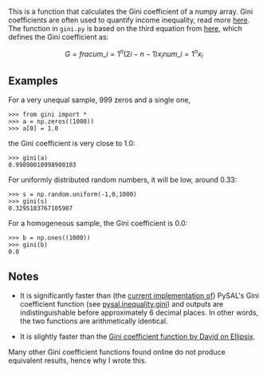 This is a function that calculates the Gini coefficient of a numpy array. Gini coefficients are often used to quantify income inequality, read more [here](http://www.statsdirect.com/help/default.htm#nonparametric_methods/gini.htm). The function in `gini.py` is based on the third equation from [here](http://www.statsdirect.com/help/default.htm#nonparametric_methods/gini.htm), which defines the Gini coefficient as:

$$G = frac{ um\_{i=1}^{n} (2i - n - 1) x_i}{n um\_{i=1}^{n} x_i}$$

## Examples

For a very unequal sample, 999 zeros and a single one,

```
>>> from gini import *
>>> a = np.zeros((1000))
>>> a[0] = 1.0
```

the Gini coefficient is very close to 1.0:

```
>>> gini(a)
0.99890010998900103
```

For uniformly distributed random numbers, it will be low, around 0.33:

```
>>> s = np.random.uniform(-1,0,1000)
>>> gini(s)
0.3295183767105907
```

For a homogeneous sample, the Gini coefficient is 0.0:

```
>>> b = np.ones((1000))
>>> gini(b)
0.0
```

## Notes

- It is significantly faster than (the [current implementation of](https://github.com/pysal/pysal/issues/855)) PySAL's Gini coefficient function (see [pysal.inequality.gini](http://pysal.readthedocs.io/en/latest/_modules/pysal/inequality/gini.html)) and outputs are indistinguishable before approximately 6 decimal places. In other words, the two functions are arithmetically identical.

- It is slightly faster than the [Gini coefficient function by David on Ellipsix](http://www.ellipsix.net/blog/2012/11/the-gini-coefficient-for-distribution-inequality.html).

Many other Gini coefficient functions found online do not produce equivalent results, hence why I wrote this.
